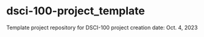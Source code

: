 # dsci-100-project_template
Template project repository for DSCI-100
project creation date: Oct. 4, 2023
